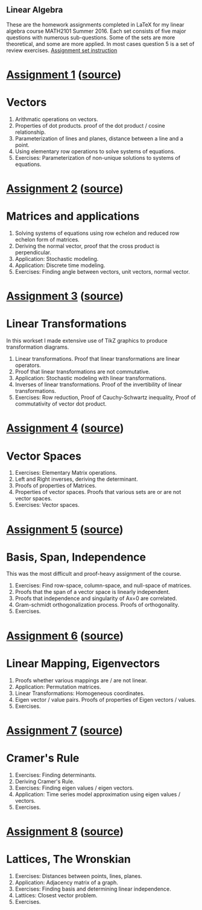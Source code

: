 ## Linear Algebra
These are the homework assignments completed in LaTeX for my linear algebra course MATH2101 Summer 2016.  Each set consists of five major questions with numerous sub-questions.  Some of the sets are more theoretical, and some are more applied.  In most cases question 5 is a set of review exercises.
[Assignment set instruction](assignments.pdf)
# [Assignment 1](math2101-rjw-hw1.pdf) ([source](math2101-rjw-hw1.tex))
# Vectors
1. Arithmatic operations on vectors.
2. Properties of dot products.  proof of the dot product / cosine relationship.
3. Parameterization of lines and planes, distance between a line and a point.
4. Using elementary row operations to solve systems of equations.
5. Exercises: Parameterization of non-unique solutions to systems of equations.

# [Assignment 2](math2101-rjw-hw2.pdf) ([source](math2101-rjw-hw2.tex))
# Matrices and applications
1. Solving systems of equations using row echelon and reduced row echelon form of matrices.
2. Deriving the normal vector, proof that the cross product is perpendicular.
3. Application: Stochastic modeling.
4. Application: Discrete time modeling.
5. Exercises: Finding angle between vectors, unit vectors, normal vector.

# [Assignment 3](math2101-rjw-hw3.pdf) ([source](math2101-rjw-hw3.tex))
# Linear Transformations
In this workset I made extensive use of TikZ graphics to produce transformation diagrams.
1. Linear transformations.  Proof that linear transformations are linear operators.
2. Proof that linear transformations are not commutative.
3. Application: Stochastic modeling with linear transformations.  
4. Inverses of linear transformations.  Proof of the invertibility of linear transformations.
5. Exercises: Row reduction, Proof of Cauchy-Schwartz inequality, Proof of commutativity of vector dot product.

# [Assignment 4](math2101-rjw-hw4.pdf) ([source](math2101-rjw-hw4.tex))
# Vector Spaces
1. Exercises: Elementary Matrix operations.
2. Left and Right inverses, deriving the determinant.
3. Proofs of properties of Matrices.
4. Properties of vector spaces.  Proofs that various sets are or are not vector spaces.
5. Exercises: Vector spaces.

# [Assignment 5](math2101-rjw-hw5.pdf) ([source](math2101-rjw-hw5.tex))
# Basis, Span, Independence
This was the most difficult and proof-heavy assignment of the course.
1. Exercises: Find row-space, column-space, and null-space of matrices.
2. Proofs that the span of a vector space is linearly independent.
3. Proofs that independence and singularity of Ax=0 are correlated.
4. Gram-schmidt orthogonalization process.  Proofs of orthogonality.
5. Exercises.

# [Assignment 6](math2101-rjw-hw6.pdf) ([source](math2101-rjw-hw6.tex))
# Linear Mapping, Eigenvectors
1. Proofs whether various mappings are / are not linear.
2. Application: Permutation matrices.
3. Linear Transformations: Homogeneous coordinates.
4. Eigen vector / value pairs.  Proofs of properties of Eigen vectors / values.
5. Exercises.

# [Assignment 7](math2101-rjw-hw7.pdf) ([source](math-2101-rjw-hw7.tex))
# Cramer's Rule
1. Exercises: Finding determinants.
2. Deriving Cramer's Rule.
3. Exercises: Finding eigen values / eigen vectors.
4. Application: Time series model approximation using eigen values / vectors.
5. Exercises.

# [Assignment 8](math2101-rjw-hw8.pdf) ([source](math2101-rjw-hw8.tex))
# Lattices, The Wronskian
1. Exercises: Distances between points, lines, planes.
2. Application: Adjacency matrix of a graph.
3. Exercises: Finding basis and determining linear independence.
4. Lattices: Closest vector problem.
5. Exercises.


